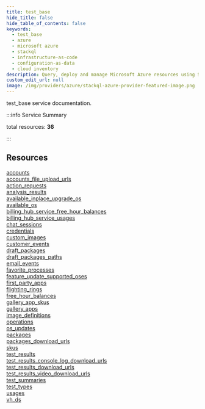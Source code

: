 ```yaml
---
title: test_base
hide_title: false
hide_table_of_contents: false
keywords:
  - test_base
  - azure
  - microsoft azure
  - stackql
  - infrastructure-as-code
  - configuration-as-data
  - cloud inventory
description: Query, deploy and manage Microsoft Azure resources using SQL
custom_edit_url: null
image: /img/providers/azure/stackql-azure-provider-featured-image.png
---
```


test_base service documentation.

:::info Service Summary

<div class="row">
<div class="providerDocColumn">
<span>total resources:&nbsp;<b>36</b></span><br />
</div>
</div>

:::

## Resources
<div class="row">
<div class="providerDocColumn">
<a href="/providers/azure_extras/test_base/accounts/">accounts</a><br />
<a href="/providers/azure_extras/test_base/accounts_file_upload_urls/">accounts_file_upload_urls</a><br />
<a href="/providers/azure_extras/test_base/action_requests/">action_requests</a><br />
<a href="/providers/azure_extras/test_base/analysis_results/">analysis_results</a><br />
<a href="/providers/azure_extras/test_base/available_inplace_upgrade_os/">available_inplace_upgrade_os</a><br />
<a href="/providers/azure_extras/test_base/available_os/">available_os</a><br />
<a href="/providers/azure_extras/test_base/billing_hub_service_free_hour_balances/">billing_hub_service_free_hour_balances</a><br />
<a href="/providers/azure_extras/test_base/billing_hub_service_usages/">billing_hub_service_usages</a><br />
<a href="/providers/azure_extras/test_base/chat_sessions/">chat_sessions</a><br />
<a href="/providers/azure_extras/test_base/credentials/">credentials</a><br />
<a href="/providers/azure_extras/test_base/custom_images/">custom_images</a><br />
<a href="/providers/azure_extras/test_base/customer_events/">customer_events</a><br />
<a href="/providers/azure_extras/test_base/draft_packages/">draft_packages</a><br />
<a href="/providers/azure_extras/test_base/draft_packages_paths/">draft_packages_paths</a><br />
<a href="/providers/azure_extras/test_base/email_events/">email_events</a><br />
<a href="/providers/azure_extras/test_base/favorite_processes/">favorite_processes</a><br />
<a href="/providers/azure_extras/test_base/feature_update_supported_oses/">feature_update_supported_oses</a><br />
<a href="/providers/azure_extras/test_base/first_party_apps/">first_party_apps</a>
</div>
<div class="providerDocColumn">
<a href="/providers/azure_extras/test_base/flighting_rings/">flighting_rings</a><br />
<a href="/providers/azure_extras/test_base/free_hour_balances/">free_hour_balances</a><br />
<a href="/providers/azure_extras/test_base/gallery_app_skus/">gallery_app_skus</a><br />
<a href="/providers/azure_extras/test_base/gallery_apps/">gallery_apps</a><br />
<a href="/providers/azure_extras/test_base/image_definitions/">image_definitions</a><br />
<a href="/providers/azure_extras/test_base/operations/">operations</a><br />
<a href="/providers/azure_extras/test_base/os_updates/">os_updates</a><br />
<a href="/providers/azure_extras/test_base/packages/">packages</a><br />
<a href="/providers/azure_extras/test_base/packages_download_urls/">packages_download_urls</a><br />
<a href="/providers/azure_extras/test_base/skus/">skus</a><br />
<a href="/providers/azure_extras/test_base/test_results/">test_results</a><br />
<a href="/providers/azure_extras/test_base/test_results_console_log_download_urls/">test_results_console_log_download_urls</a><br />
<a href="/providers/azure_extras/test_base/test_results_download_urls/">test_results_download_urls</a><br />
<a href="/providers/azure_extras/test_base/test_results_video_download_urls/">test_results_video_download_urls</a><br />
<a href="/providers/azure_extras/test_base/test_summaries/">test_summaries</a><br />
<a href="/providers/azure_extras/test_base/test_types/">test_types</a><br />
<a href="/providers/azure_extras/test_base/usages/">usages</a><br />
<a href="/providers/azure_extras/test_base/vh_ds/">vh_ds</a>
</div>
</div>